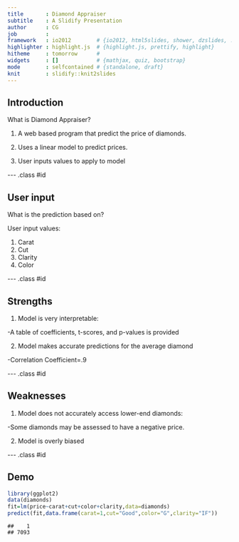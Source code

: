 ```yaml
---
title       : Diamond Appraiser 
subtitle    : A Slidify Presentation
author      : CG
job         : 
framework   : io2012        # {io2012, html5slides, shower, dzslides, ...}
highlighter : highlight.js  # {highlight.js, prettify, highlight}
hitheme     : tomorrow      # 
widgets     : []            # {mathjax, quiz, bootstrap}
mode        : selfcontained # {standalone, draft}
knit        : slidify::knit2slides
---
```


## Introduction

What is Diamond Appraiser?

1. A web based program that predict the price of diamonds.

2. Uses a linear model to predict prices.

3. User inputs values to apply to model

--- .class #id 



## User input

What is the prediction based on?

User input values:

1. Carat
2. Cut
3. Clarity
4. Color

--- .class #id 

## Strengths

1. Model is very interpretable:

  -A table of coefficients, t-scores, and p-values is provided

2. Model makes accurate predictions for the average diamond

  -Correlation Coefficient=.9

--- .class #id 

## Weaknesses

1. Model does not accurately access lower-end diamonds:

  -Some diamonds may be assessed to have a negative price.
  
2. Model is overly biased

--- .class #id 

## Demo


```r
library(ggplot2)
data(diamonds)
fit=lm(price~carat+cut+color+clarity,data=diamonds)
predict(fit,data.frame(carat=1,cut="Good",color="G",clarity="IF"))
```

```
##    1 
## 7093
```








